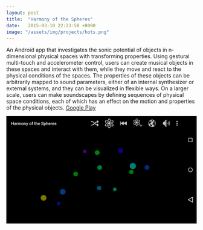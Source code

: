 ```yaml
---
layout: post
title:  "Harmony of the Spheres"
date:   2015-03-10 22:23:58 +0000
image: "/assets/img/projects/hots.png"
---
```

An Android app that investigates the sonic potential of objects in n-dimensional physical spaces with transforming properties. Using gestural multi-touch and accelerometer control, users can create musical objects in these spaces and interact with them, while they move and react to the physical conditions of the spaces. The properties of these objects can be arbitrarily mapped to sound parameters, either of an internal synthesizer or external systems, and they can be visualized in flexible ways. On a larger scale, users can make soundscapes by defining sequences of physical space conditions, each of which has an effect on the motion and properties of the physical objects.
<a href="https://play.google.com/store/apps/details?id=org.flobot.hots" target="blank">Google Play</a>

<img src="/assets/img/projects/hots.png" />